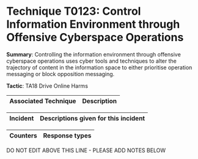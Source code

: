 # Technique T0123: Control Information Environment through Offensive Cyberspace Operations

**Summary**: Controlling the information environment through offensive cyberspace operations uses cyber tools and techniques to alter the trajectory of content in the information space to either prioritise operation messaging or block opposition messaging.

**Tactic**: TA18 Drive Online Harms


| Associated Technique | Description |
| --------- | ------------------------- |



| Incident | Descriptions given for this incident |
| -------- | -------------------- |



| Counters | Response types |
| -------- | -------------- |


DO NOT EDIT ABOVE THIS LINE - PLEASE ADD NOTES BELOW